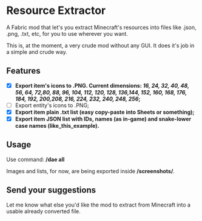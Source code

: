
# Resource Extractor 
A Fabric mod that let's you extract Minecraft's resources into files like .json, .png, .txt, etc, for you to use wherever you want.

This is, at the moment, a very crude mod without any GUI. It does it's job in a simple and crude way.
  
##  Features

- [x] **Export item's icons to .PNG. Current dimensions: *16, 24, 32, 40, 48, 56, 64, 72,80, 88, 96, 104, 112, 120, 128, 136,144, 152, 160, 168, 176, 184, 192, 200,208, 216, 224, 232, 240, 248, 256*;**
- [ ] Export entity's icons to .PNG;
- [x] **Export item plain .txt list (easy copy-paste into Sheets or something);**
- [x] **Export item JSON list with IDs, names (as in-game) and snake-lower case names (like_this_example).**

##  Usage
 
Use command: **/dae all**

Images and lists, for now, are being exported inside **/screenshots/**.

##  Send your suggestions
Let me know what else you'd like the mod to extract from Minecraft into a usable already converted file.